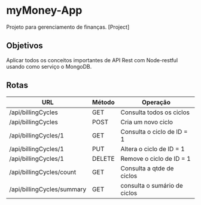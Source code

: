 # myMoney-App
Projeto para gerenciamento de finanças. [Project]

## Objetivos
Aplicar todos os conceitos importantes de API Rest com Node-restful usando como serviço o MongoDB.

## Rotas

| URL                         |  Método             | Operação                     |
| --------------------------- | ------------------- | ---------------------------- |
|  /api/billingCycles         |  GET                | Consulta todos os ciclos     |
|  /api/billingCycles         |  POST               | Cria um novo ciclo           |
| /api/billingCycles/1        |  GET                | Consulta o ciclo de ID = 1   |
| /api/billingCycles/1        |  PUT                | Altera o ciclo de ID = 1     |
| /api/billingCycles/1        |  DELETE             | Remove o ciclo de ID = 1     |
| /api/billingCycles/count    |  GET                | Consulta a qtde de ciclos    |
|  /api/billingCycles/summary |  GET                | consulta o sumário de ciclos |
